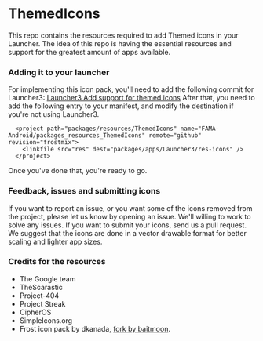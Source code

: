 # ThemedIcons

This repo contains the resources required to add Themed icons in your Launcher. The idea of this repo is having the essential resources and support for the greatest amount of apps available. 

### Adding it to your launcher

For implementing this icon pack, you'll need to add the following commit for Launcher3:
[Launcher3 Add support for themed icons](https://github.com/Bootleggers-BrokenLab/packages_apps_Launcher3/commit/7b015c9e560de35ccc14f764db0e43688990d09f)
After that, you need to add the following entry to your manifest, and modify the destination if you're not using Launcher3. 
```
  <project path="packages/resources/ThemedIcons" name="FAMA-Android/packages_resources_ThemedIcons" remote="github" revision="frostmix">
    <linkfile src="res" dest="packages/apps/Launcher3/res-icons" />
  </project>
```
Once you've done that, you're ready to go.
### Feedback, issues and submitting icons

If you want to report an issue, or you want some of the icons removed from the project, please let us know by opening an issue. We'll willing to work to solve any issues. 
If you want to submit your icons, send us a pull request. We suggest that the icons are done in a vector drawable format for better scaling and lighter app sizes.

### Credits for the resources
- The Google team
- TheScarastic
- Project-404
- Project Streak
- CipherOS
- SimpleIcons.org
- Frost icon pack by dkanada, [fork by baitmoon](https://github.com/baitmooth/frost).
